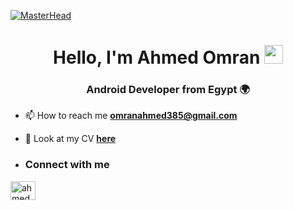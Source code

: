 [![MasterHead](https://1.bp.blogspot.com/-7A4WynwLsMw/XbBpCXG8fHI/AAAAAAAAMt4/uOa1bpLskYgrwGbllhSu2SDj_Mig8SXJQCLcBGAsYHQ/s1600/2000_600px.gif)](https://rishavchanda.io)
<h1 align="center">Hello, I'm Ahmed Omran <img src="https://media.giphy.com/media/hvRJCLFzcasrR4ia7z/giphy.gif" width="30"></h1>
<h3 align="center">Android Developer from Egypt 🌍</h3>

- 📫 How to reach me **omranahmed385@gmail.com**

- 📄 Look at my CV [**here**](https://drive.google.com/file/d/1Fej4QzHU99AagJvqGvXxfiG7TGw8UYjh/view?usp=sharing)
- 
  <h3 align="left">Connect with me</h3>
<p align="left">
<a href="https://www.linkedin.com/in/ahmed-omran-a73621256/" target="blank"><img align="center" src="https://raw.githubusercontent.com/rahuldkjain/github-profile-readme-generator/master/src/images/icons/Social/linked-in-alt.svg" alt="ahmedomran" height="30" width="40" /></a>

</p>

<!--
**Ahmed-Samy-Omran/Ahmed-Samy-Omran** is a ✨ _special_ ✨ repository because its `README.md` (this file) appears on your GitHub profile.

Here are some ideas to get you started:

- 🔭 I’m currently working on ...
- 🌱 I’m currently learning ...
- 👯 I’m looking to collaborate on ...
- 🤔 I’m looking for help with ...
- 💬 Ask me about ...
- 📫 How to reach me: ...
- 😄 Pronouns: ...
- ⚡ Fun fact: ...
-->
